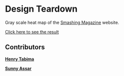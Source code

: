 # Design Teardown
Gray scale heat map of the [Smashing Magazine](https://www.smashingmagazine.com/) website.

[Click here to see the result](https://HenryTabima.github.io/design-teardown/)

## Contributors

[**Henry Tabima**](https://github.com/HenryTabima)

[**Sunny Assar**](https://github.com/SunnyAsar)